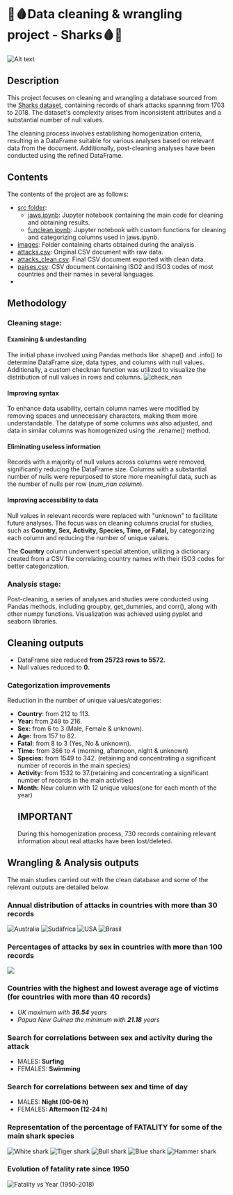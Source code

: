 # 🦈🩸Data cleaning & wrangling project - Sharks🩸🦈
![Alt text](https://static1.colliderimages.com/wordpress/wp-content/uploads/2023/06/jaws-movies-ranked-worst-to-best.jpg?q=50&fit=contain&w=1140&h=&dpr=1.5)
## Description
This project focuses on cleaning and wrangling a database sourced from the [Sharks dataset](https://www.kaggle.com/datasets/teajay/global-shark-attacks), containing records of shark attacks spanning from 1703 to 2018. The dataset's complexity arises from inconsistent attributes and a substantial number of null values.

The cleaning process involves establishing homogenization criteria, resulting in a DataFrame suitable for various analyses based on relevant data from the document. Additionally, post-cleaning analyses have been conducted using the refined DataFrame.

## Contents
The contents of the project are as follows:
- [src folder](https://github.com/arromeral/w2pandas_arromeral/tree/main/src):
  - [jaws.ipynb](https://github.com/arromeral/w2pandas_arromeral/blob/main/src/jaws.ipynb): Jupyter notebook containing the main code for cleaning and obtaining results.
  - [funclean.ipynb](https://github.com/arromeral/w2pandas_arromeral/blob/main/src/funclean.ipynb): Jupyter notebook with custom functions for cleaning and categorizing columns used in jaws.ipynb.
- [images](https://github.com/arromeral/w2pandas_arromeral/tree/main/images): Folder containing charts obtained during the analysis.
- [attacks.csv](https://github.com/arromeral/w2pandas_arromeral/blob/main/attacks.csv): Original CSV document with raw data.
- [attacks_clean.csv](https://github.com/arromeral/w2pandas_arromeral/blob/main/attacks_clean.csv): Final CSV document exported with clean data.
- [paises.csv](https://github.com/arromeral/w2pandas_arromeral/blob/main/paises.csv): CSV document containing ISO2 and ISO3 codes of most countries and their names in several languages.
- 
## Methodology
### Cleaning stage:

#### Examining & undestanding
The initial phase involved using Pandas methods like .shape() and .info() to determine DataFrame size, data types, and columns with null values. Additionally, a custom checknan function was utilized to visualize the distribution of null values in rows and columns.
![check_nan](https://github.com/arromeral/w2pandas_arromeral/assets/138980560/f6faaff1-99a4-49b3-bd97-aa67dd17315c)

#### Improving syntax
To enhance data usability, certain column names were modified by removing spaces and unnecessary characters, making them more understandable. The datatype of some columns was also adjusted, and data in similar columns was homogenized using the .rename() method.
#### Eliminating useless information
Records with a majority of null values across columns were removed, significantly reducing the DataFrame size. Columns with a substantial number of nulls were repurposed to store more meaningful data, such as the number of nulls per row (*num_nan column*).
#### Improving accessibility to data
Null values in relevant records were replaced with "unknown" to facilitate future analyses. The focus was on cleaning columns crucial for studies, such as **Country, Sex, Activity, Species, Time, or Fatal,** by categorizing each column and reducing the number of unique values.

The **Country** column underwent special attention, utilizing a dictionary created from a CSV file correlating country names with their ISO3 codes for better categorization.

### Analysis stage:
Post-cleaning, a series of analyses and studies were conducted using Pandas methods, including groupby, get_dummies, and corr(), along with other numpy functions. Visualization was achieved using pyplot and seaborn libraries.
## Cleaning outputs
- DataFrame size reduced **from 25723 rows to 5572.**
- Null values reduced to **0.**
### Categorization improvements
Reduction in the number of unique values/categories:
- **Country**: from 212 to 113.
- **Year:** from 249 to 216.
- **Sex:** from 6 to 3 (Male, Female & unknown).
- **Age:** from 157 to 82.
- **Fatal:** from 8 to 3 (Yes, No & unknown).
- **Time:** from 366 to 4 (morning, afternoon, night & unknown)
- **Species:** from 1549 to 342. (retaining and concentrating a significant number of records in the main species)
- **Activity:** from 1532 to 37.(retaining and concentrating a significant number of records in the main activities)
- **Month:** New column with 12 unique values(one for each month of the year)
  ## **IMPORTANT**
  During this homogenization process, 730 records containing relevant information about real attacks have been lost/deleted.
## Wrangling & Analysis outputs
The main studies carried out with the clean database and some of the relevant outputs are detailed below.
### **Annual distribution of attacks in countries with more than 30 records**
![Australia](https://github.com/arromeral/w2pandas_arromeral/assets/138980560/b90eb180-05ef-4886-b76e-f021e7ad181e)
![Sudáfrica](https://github.com/arromeral/w2pandas_arromeral/assets/138980560/94be5107-3194-42b8-a49c-a6acf5b9dbcb)
![USA](https://github.com/arromeral/w2pandas_arromeral/assets/138980560/3d44f15b-95b2-4e76-a0c0-9a4baf6b4703)
![Brasil](https://github.com/arromeral/w2pandas_arromeral/assets/138980560/bd7268eb-1540-416f-9378-7acda02f5554)
### **Percentages of attacks by sex in countries with more than 100 records**
![](https://github.com/arromeral/w2pandas_arromeral/assets/138980560/251b2786-80f4-4dda-858d-276a286f82b8)

### **Countries with the highest and lowest average age of victims (for countries with more than 40 records)**
- *UK maximum with **36.54** years*
- *Papua New Guinea the minimum with **21.18** years*
### **Search for correlations between sex and activity during the attack**
- MALES: **Surfing**
- FEMALES: **Swimming**
### **Search for correlations between sex and time of day**
- MALES: **Night (00-06 h)**
- FEMALES: **Afternoon (12-24 h)**
### **Representation of the percentage of FATALITY for some of the main shark species**
![White shark](https://github.com/arromeral/w2pandas_arromeral/assets/138980560/3aef3495-852d-4609-8de2-8214a2da7211)
![Tiger shark](https://github.com/arromeral/w2pandas_arromeral/assets/138980560/e9c1098c-e41c-4e30-ab99-325777d5c7ba)
![Bull shark](https://github.com/arromeral/w2pandas_arromeral/assets/138980560/8cc02205-af68-4d1f-943a-7920d977137d)
![Blue shark](https://github.com/arromeral/w2pandas_arromeral/assets/138980560/cb30f0db-2635-42ee-9ddd-818ada6e2ed9)
![Hammer shark](https://github.com/arromeral/w2pandas_arromeral/assets/138980560/0e2d6314-6892-4ad2-b97e-11641f2601d5)
### **Evolution of fatality rate since 1950**
![Fatality vs Year (1950-2018)](https://github.com/arromeral/w2pandas_arromeral/assets/138980560/76c2ba3f-05b1-4e81-8f32-d392bacefe96)



 
